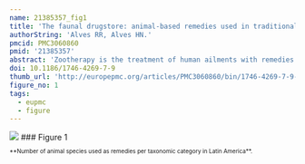```yaml
---
name: 21385357_fig1
title: 'The faunal drugstore: animal-based remedies used in traditional medicines in Latin America.'
authorString: 'Alves RR, Alves HN.'
pmcid: PMC3060860
pmid: '21385357'
abstract: 'Zootherapy is the treatment of human ailments with remedies made from animals and their products. Despite its prevalence in traditional medical practices worldwide, research on this phenomenon has often been neglected in comparison to medicinal plant research. This review discusses some related aspects of the use of animal-based remedies in Latin America, identifies those species used as folk remedies, and discusses the implications of zootherapy for public health and biological conservation. The review of literature revealed that at least 584 animal species, distributed in 13 taxonomic categories, have been used in traditional medicine in region. The number of medicinal species catalogued was quite expansive and demonstrates the importance of zootherapy as an alternative mode of therapy in Latin America. Nevertheless, this number is certainly underestimated since the number of studies on the theme are very limited. Animals provide the raw materials for remedies prescribed clinically and are also used in the form of amulets and charms in magic-religious rituals and ceremonies. Zootherapeutic resources were used to treat different diseases. The medicinal fauna is largely based on wild animals, including some endangered species. Besides being influenced by cultural aspects, the relations between humans and biodiversity in the form of zootherapeutic practices are conditioned by the social and economic relations between humans themselves. Further ethnopharmacological studies are necessary to increase our understanding of the links between traditional uses of faunistic resources and conservation biology, public health policies, sustainable management of natural resources and bio-prospecting.'
doi: 10.1186/1746-4269-7-9
thumb_url: 'http://europepmc.org/articles/PMC3060860/bin/1746-4269-7-9-1.gif'
figure_no: 1
tags:
  - eupmc
  - figure
---
```

<img src='http://europepmc.org/articles/PMC3060860/bin/1746-4269-7-9-1.jpg' style='max-height: 300px'>
### Figure 1
<p style='font-size: 10px;'>**Number of animal species used as remedies per taxonomic category in Latin America**.</p>